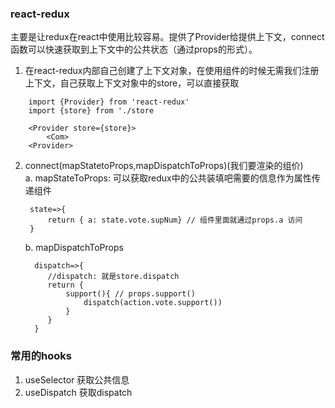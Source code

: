 ### react-redux

主要是让redux在react中使用比较容易。提供了Provider给提供上下文，connect函数可以快速获取到上下文中的公共状态（通过props的形式）。

1. 在react-redux内部自己创建了上下文对象，在使用组件的时候无需我们注册上下文，自己获取上下文对象中的store，可以直接获取

```
    import {Provider} from 'react-redux'
    import {store} from './store

    <Provider store={store}>
        <Com>
    <Provider>

```

2. connect(mapStatetoProps,mapDispatchToProps)(我们要渲染的组价)  
   a. mapStateToProps: 可以获取redux中的公共装填吧需要的信息作为属性传递组件

   ```
    state=>{
        return { a: state.vote.supNum} // 组件里面就通过props.a 访问
    }
   ```

   b. mapDispatchToProps

   ```
     dispatch=>{
        //dispatch: 就是store.dispatch
        return {
            support(){ // props.support()
                dispatch(action.vote.support())
            }
        }
     }
   ```

### 常用的hooks

1. useSelector 获取公共信息 
2. useDispatch 获取dispatch
